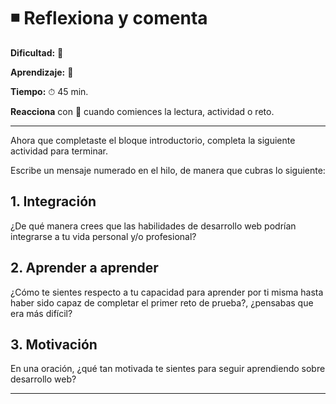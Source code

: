# ◾ Reflexiona y comenta

**Dificultad:** 🌻 

**Aprendizaje:** 🍯 

**Tiempo:** ⏱ 45 min.

**Reacciona** con :eyes:﻿ cuando comiences la lectura, actividad o reto. 

---

Ahora que completaste el bloque introductorio, completa la siguiente actividad para terminar.

Escribe un mensaje numerado en el hilo, de manera que cubras lo siguiente:

## 1. Integración

¿De qué manera crees que las habilidades de desarrollo web podrían integrarse a tu vida personal y/o profesional?

## 2. Aprender a aprender

¿Cómo te sientes respecto a tu capacidad para aprender por ti misma hasta haber sido capaz de completar el primer reto de prueba?, ¿pensabas que era más difícil?

## 3. Motivación

En una oración, ¿qué tan motivada te sientes para seguir aprendiendo sobre desarrollo web?

---